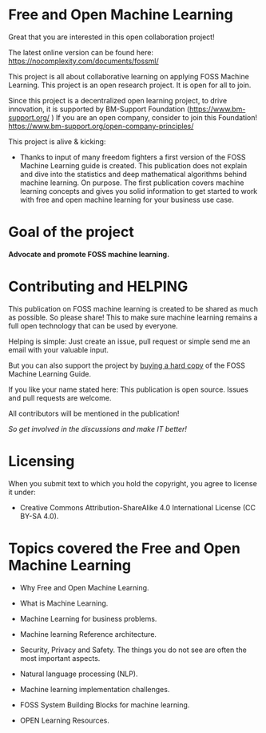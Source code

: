            
# Free and Open Machine Learning

Great that you are interested in this open collaboration project!

The latest online version can be found here: https://nocomplexity.com/documents/fossml/

This project is all about collaborative learning on applying FOSS Machine Learning.
This project is an open research project. It is open for all to join.

Since this project is a decentralized open learning project, to drive innovation, it is supported by BM-Support Foundation (https://www.bm-support.org/ ) If you are an open company, consider to join this Foundation! https://www.bm-support.org/open-company-principles/ 

This project is alive & kicking:
* Thanks to input of many freedom fighters a first version of the FOSS Machine Learning guide is created. This publication does not explain and dive into the statistics and deep mathematical algorithms behind machine learning. On purpose. The first publication covers machine learning concepts and gives you solid information to get started to work with free and open machine learning for your business use case.


# Goal of the project

**Advocate and promote FOSS machine learning.**


# Contributing and HELPING

This publication on FOSS machine learning is created to be shared as much as possible. So please share! This to make sure machine learning remains a full open technology that can be used by everyone. 

Helping is simple: Just create an issue, pull request or simple send me an email with your valuable input.

But you can also support the project by [buying a hard copy](https://www.amazon.de/Free-Machine-Learning-Maikel-Mardjan/dp/B0863S9LQ5/ref=sr_1_4?__mk_de_DE=%C3%85M%C3%85%C5%BD%C3%95%C3%91&dchild=1&keywords=Free+and+open+machine+learning&qid=1585228714&s=books-intl-de&sr=1-4) of the FOSS Machine Learning Guide. 

If you like your name stated here: This publication is open source. Issues and pull requests are welcome.

All contributors will be mentioned in the publication! 

*So get involved in the discussions and make IT better!*



# Licensing

When you submit text to which you hold the copyright, you agree to license it under:
* Creative Commons Attribution-ShareAlike 4.0 International License (CC BY-SA 4.0).


# Topics covered the Free and Open Machine Learning

* Why Free and Open Machine Learning. 

* What is Machine Learning. 

* Machine Learning for business problems. 

* Machine learning Reference architecture.

* Security, Privacy and Safety. The things you do not see are often the most important aspects. 

* Natural language processing (NLP). 

* Machine learning implementation challenges. 

* FOSS System Building Blocks for machine learning.

* OPEN Learning Resources. 


